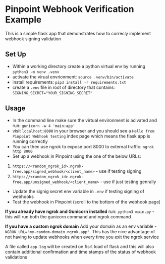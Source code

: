 # Pinpoint Webhook Verification Example

This is a simple flask app that demonstrates how to correcly implement webhook signing validation

## Set Up
* Within a working directory create a python virtual env by running `python3 -m venv .venv`
* activate the virual envrionment: `source .venv/bin/activate`
* install requirements: `pip3 install -r requirements.txt`
* create a `.env` file in root of directory that contains: `SIGNING_SECRET="YOUR_SIGNING_SECRET"`

## Usage
* In the command line make sure the virtual environment is acivated and run: `gunicorn -w 4 'main:app'`
* visit `localhost:8000` in your browser and you should see a `Hello from Pinpoint Webhook testing` index page which means the flask app is running correctly
* You can then use ngrok to expose port 8000 to external traffic: `ngrok http 8000`
* Set up a webhook in Pinpoint using the one of the below URLs: 
1. `https://<random_ngrok_id>.ngrok-free.app/signed_webhook/<client_name>` - use if testing signing
2. `https://<random_ngrok_id>.ngrok-free.app/unsigned_webhook/<client_name>` - use if just testing genrally
* Update the signig secret env variable in `.env` if testing signing of webhooks
* Test the webhook in Pinpoint (scroll to the bottom of the webhook page)

**If you already have ngrok and Gunicorn installed**
run: `python3 main.py` - this will run both the gunicorn command and ngrok command

**If you have a custom ngrok domain**
Add your domain as an env variable - `NGROK_URL="my-random-domain.ngrok.app"`. This has the nice advantage of not having to update webhooks when every time you exit the ngrok service

A file called `app.log` will be created on fisrt load of flask and this will also contain additional confirmation and time stamps of the status of webhook validations


